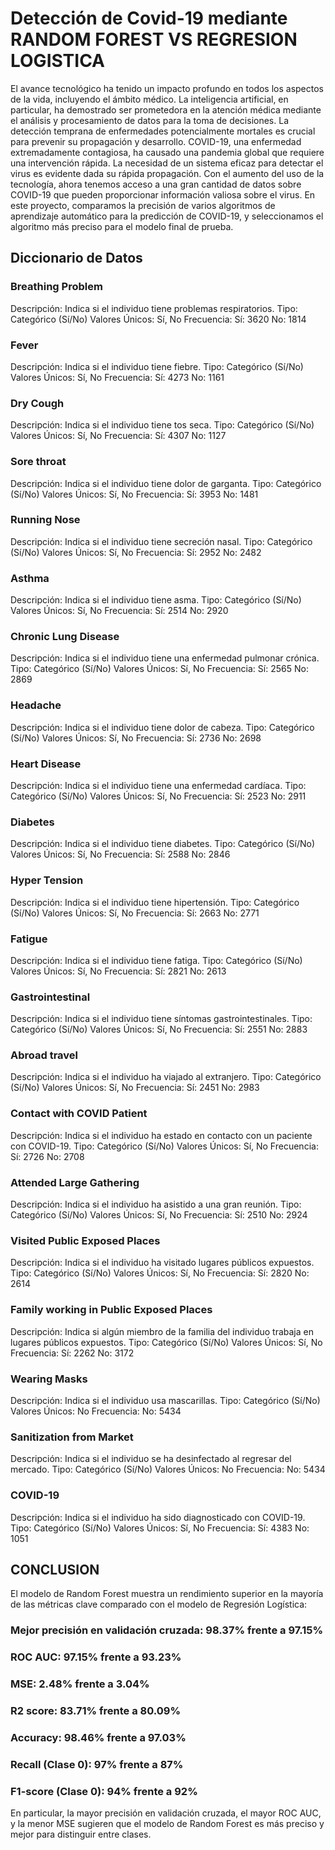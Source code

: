 # Detección de Covid-19 mediante RANDOM FOREST VS REGRESION LOGISTICA
El avance tecnológico ha tenido un impacto profundo en todos los aspectos de la vida, incluyendo el ámbito médico. La inteligencia artificial, en particular, ha demostrado ser prometedora en la atención médica mediante el análisis y procesamiento de datos para la toma de decisiones. La detección temprana de enfermedades potencialmente mortales es crucial para prevenir su propagación y desarrollo. COVID-19, una enfermedad extremadamente contagiosa, ha causado una pandemia global que requiere una intervención rápida. La necesidad de un sistema eficaz para detectar el virus es evidente dada su rápida propagación. Con el aumento del uso de la tecnología, ahora tenemos acceso a una gran cantidad de datos sobre COVID-19 que pueden proporcionar información valiosa sobre el virus. En este proyecto, comparamos la precisión de varios algoritmos de aprendizaje automático para la predicción de COVID-19, y seleccionamos el algoritmo más preciso para el modelo final de prueba.
## Diccionario de Datos

### Breathing Problem

Descripción: Indica si el individuo tiene problemas respiratorios.
Tipo: Categórico (Sí/No)
Valores Únicos: Sí, No
Frecuencia:
Sí: 3620
No: 1814

### Fever

Descripción: Indica si el individuo tiene fiebre.
Tipo: Categórico (Sí/No)
Valores Únicos: Sí, No
Frecuencia:
Sí: 4273
No: 1161

### Dry Cough

Descripción: Indica si el individuo tiene tos seca.
Tipo: Categórico (Sí/No)
Valores Únicos: Sí, No
Frecuencia:
Sí: 4307
No: 1127

### Sore throat

Descripción: Indica si el individuo tiene dolor de garganta.
Tipo: Categórico (Sí/No)
Valores Únicos: Sí, No
Frecuencia:
Sí: 3953
No: 1481

### Running Nose

Descripción: Indica si el individuo tiene secreción nasal.
Tipo: Categórico (Sí/No)
Valores Únicos: Sí, No
Frecuencia:
Sí: 2952
No: 2482

### Asthma

Descripción: Indica si el individuo tiene asma.
Tipo: Categórico (Sí/No)
Valores Únicos: Sí, No
Frecuencia:
Sí: 2514
No: 2920

### Chronic Lung Disease

Descripción: Indica si el individuo tiene una enfermedad pulmonar crónica.
Tipo: Categórico (Sí/No)
Valores Únicos: Sí, No
Frecuencia:
Sí: 2565
No: 2869

### Headache

Descripción: Indica si el individuo tiene dolor de cabeza.
Tipo: Categórico (Sí/No)
Valores Únicos: Sí, No
Frecuencia:
Sí: 2736
No: 2698

### Heart Disease

Descripción: Indica si el individuo tiene una enfermedad cardíaca.
Tipo: Categórico (Sí/No)
Valores Únicos: Sí, No
Frecuencia:
Sí: 2523
No: 2911

### Diabetes

Descripción: Indica si el individuo tiene diabetes.
Tipo: Categórico (Sí/No)
Valores Únicos: Sí, No
Frecuencia:
Sí: 2588
No: 2846

### Hyper Tension

Descripción: Indica si el individuo tiene hipertensión.
Tipo: Categórico (Sí/No)
Valores Únicos: Sí, No
Frecuencia:
Sí: 2663
No: 2771

### Fatigue

Descripción: Indica si el individuo tiene fatiga.
Tipo: Categórico (Sí/No)
Valores Únicos: Sí, No
Frecuencia:
Sí: 2821
No: 2613

### Gastrointestinal

Descripción: Indica si el individuo tiene síntomas gastrointestinales.
Tipo: Categórico (Sí/No)
Valores Únicos: Sí, No
Frecuencia:
Sí: 2551
No: 2883

### Abroad travel

Descripción: Indica si el individuo ha viajado al extranjero.
Tipo: Categórico (Sí/No)
Valores Únicos: Sí, No
Frecuencia:
Sí: 2451
No: 2983

### Contact with COVID Patient

Descripción: Indica si el individuo ha estado en contacto con un paciente con COVID-19.
Tipo: Categórico (Sí/No)
Valores Únicos: Sí, No
Frecuencia:
Sí: 2726
No: 2708

### Attended Large Gathering

Descripción: Indica si el individuo ha asistido a una gran reunión.
Tipo: Categórico (Sí/No)
Valores Únicos: Sí, No
Frecuencia:
Sí: 2510
No: 2924

### Visited Public Exposed Places

Descripción: Indica si el individuo ha visitado lugares públicos expuestos.
Tipo: Categórico (Sí/No)
Valores Únicos: Sí, No
Frecuencia:
Sí: 2820
No: 2614

### Family working in Public Exposed Places

Descripción: Indica si algún miembro de la familia del individuo trabaja en lugares públicos expuestos.
Tipo: Categórico (Sí/No)
Valores Únicos: Sí, No
Frecuencia:
Sí: 2262
No: 3172

### Wearing Masks

Descripción: Indica si el individuo usa mascarillas.
Tipo: Categórico (Sí/No)
Valores Únicos: No
Frecuencia:
No: 5434

### Sanitization from Market

Descripción: Indica si el individuo se ha desinfectado al regresar del mercado.
Tipo: Categórico (Sí/No)
Valores Únicos: No
Frecuencia:
No: 5434

### COVID-19

Descripción: Indica si el individuo ha sido diagnosticado con COVID-19.
Tipo: Categórico (Sí/No)
Valores Únicos: Sí, No
Frecuencia:
Sí: 4383
No: 1051

## CONCLUSION
El modelo de Random Forest muestra un rendimiento superior en la mayoría de las métricas clave comparado con el modelo de Regresión Logística:

### Mejor precisión en validación cruzada: 98.37% frente a 97.15%
### ROC AUC: 97.15% frente a 93.23%
### MSE: 2.48% frente a 3.04%
### R2 score: 83.71% frente a 80.09%
### Accuracy: 98.46% frente a 97.03%
### Recall (Clase 0): 97% frente a 87%
### F1-score (Clase 0): 94% frente a 92%
En particular, la mayor precisión en validación cruzada, el mayor ROC AUC, y la menor MSE sugieren que el modelo de Random Forest es más preciso y mejor para distinguir entre clases. 
